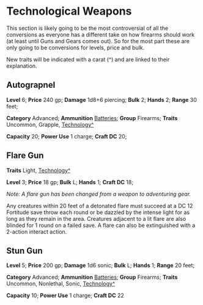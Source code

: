 # Technological Weapons

This section is likely going to be the most controversial of all the conversions as everyone has a different take on how firearms should work (at least until Guns and Gears comes out). So for the most part these are only going to be conversions for levels, price and bulk.

New traits will be indicated with a carat (^) and are linked to their explanation.

## Autograpnel

**Level** 6; **Price** 240 gp; **Damage** 1d8+6 piercing; **Bulk** 2; **Hands** 2; **Range** 30 feet;

**Category** Advanced; **Ammunition** [Batteries](../Gear/README.md#battery); **Group** Firearms; **Traits** Uncommon, Grapple, [Technology^](/Traits/README.md#technology)

**Capacity** 20; **Power Use** 1 charge; **Craft DC** 20;

## Flare Gun

**Traits** Light, [Technology^](/Traits/README.md#technology)

**Level** 3; **Price** 18 gp; **Bulk** L; **Hands** 1; **Craft DC** 18;

*Note: A flare gun has been changed from a weapon to adventuring gear.*

Any creatures within 20 feet of a detonated flare must succeed at a DC 12 Fortitude save throw each round or be dazzled by the intense light for as long as they remain in the area. Creatures adjacent to a lit flare are also blinded for 1 round on a failed save. A flare can also be extinguished with a 2-action interact action.

## Stun Gun

**Level** 5; **Price** 200 gp; **Damage** 1d6 sonic; **Bulk** L; **Hands** 1; **Range** 20 feet;

**Category** Advanced; **Ammunition** [Batteries](../Gear/README.md#battery); **Group** Firearms; **Traits** Uncommon, Nonlethal, Sonic, [Technology^](/Traits/README.md#technology)

**Capacity** 10; **Power Use** 1 charge; **Craft DC** 22
